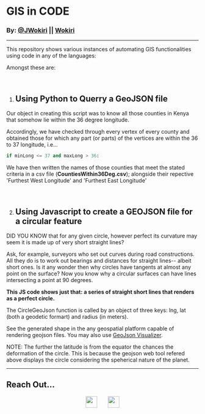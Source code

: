 # GIS in CODE

### By: [@JWokiri](https://twitter.com/JWokiri) || [Wokiri](https://github.com/Wokiri)
---

This repository shows various instances of automating GIS functionalities using code in any of the languages:

Amongst these are:

<br/>

1. ## Using Python to Querry a GeoJSON file

Our object in creating this script was to know all those counties in Kenya that somehow lie within the 36 degree longitude.

Accordingly, we have checked through every vertex of every county and obtained those for which any part (or parts) of the vertices are within the 36 to 37 longitude, i.e...

```python
if minLong <= 37 and maxLong > 36:
```

We have then written the names of those counties that meet the stated criteria in a csv file (**CountiesWithin36Deg.csv**); alongside their repective 'Furthest West Longitude' and 'Furthest East Longitude'

<br/>

2. ## Using Javascript to create a GEOJSON file for a circular feature

DID YOU KNOW that for any given circle, however perfect its curvature may seem it is made up of very short straight lines?

Ask, for example, surveyors who set out curves during road constructions. All they do is to work out bearings and distances for straight lines-- albeit short ones. Is it any wonder then why circles have tangents at almost any point on the surface? Now you know why a circular surfaces can have lines intersecting a point at 90 degrees.

**This JS code shows just that: a series of straight short lines that renders as a perfect circle.**

The CircleGeoJson function is called by an object of three keys: lng, lat (both a geodetic formart) and radius (in meters).

See the generated shape in the any geospatial platform capable of rendering geojson files. You may also use [GeoJson Visualizer](http://geojson.tools/).

NOTE: The further the latitude is from the equator the chances the deformation of the circle. This is because the geojson web tool refered above displays the circle considering the speherical nature of the planet.

---

## Reach Out...

<p align='center'><a href="https://twitter.com/JWokiri"><img height="30" src="https://www.flaticon.com/svg/static/icons/svg/145/145812.svg"></a>&nbsp;&nbsp;&nbsp;&nbsp;&nbsp;&nbsp;
<a href="https://github.com/Wokiri"><img height="30" src="https://www.flaticon.com/svg/static/icons/svg/2111/2111425.svg"></a></p>
